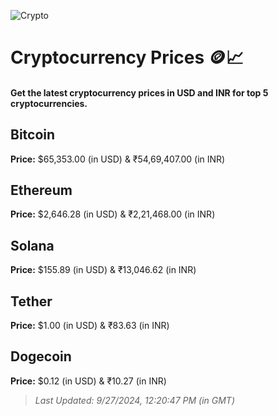
![Crypto](https://www.techguide.com.au/wp-content/uploads/2020/11/crypto3.jpeg)

# Cryptocurrency Prices 🪙📈

#### Get the latest cryptocurrency prices in USD and INR for top 5 cryptocurrencies.

## Bitcoin

**Price:** $65,353.00 (in USD) & ₹54,69,407.00 (in INR)

## Ethereum

**Price:** $2,646.28 (in USD) & ₹2,21,468.00 (in INR)

## Solana

**Price:** $155.89 (in USD) & ₹13,046.62 (in INR)

## Tether

**Price:** $1.00 (in USD) & ₹83.63 (in INR)

## Dogecoin

**Price:** $0.12 (in USD) & ₹10.27 (in INR)

> _Last Updated: 9/27/2024, 12:20:47 PM (in GMT)_
